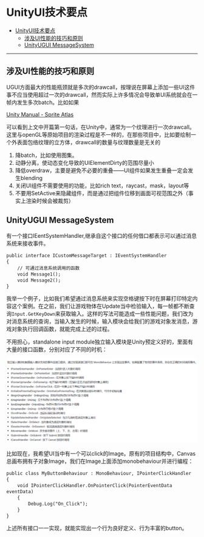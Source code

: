 
# UnityUI技术要点
- [UnityUI技术要点](#unityui技术要点)
  - [涉及UI性能的技巧和原则](#涉及ui性能的技巧和原则)
  - [UnityUGUI MessageSystem](##UnityUGUIMessageSystem)
---

## 涉及UI性能的技巧和原则
UGUI方面最大的性能瓶颈就是多次的drawcall，按理说在屏幕上添加一些UI这件事不应当使用超过一次的drawcall，然而实际上许多情况会导致单UI系统就会在一帧内发生多次batch。比如如果

[Unity Manual - Sprite Atlas](https://docs.unity3d.com/Manual/sprite-atlas.html)


可以看到上文中开篇第一句话，在Unity中，通常为一个纹理进行一次drawcall。这里与openGL等原始项目的渲染过程是不一样的，在那些项目中，比如要绘制一个外表面包络纹理的立方体，drawcall的数量与纹理数量是无关的

1. 降batch，比如使用图集。
2. 动静分离，使动态变化导致的UIElementDirty的范围尽量小
3. 降低overdraw，主要是避免不必要的重叠——UI组件如果发生重叠一定会发生blending
4. 关闭UI组件不需要使用的功能，比如rich text，raycast，mask，layout等
5. 不要用SetActive来隐藏组件，而是通过把组件位移到画面可视范围之外（事实上渲染时候会被裁剪）

## UnityUGUI MessageSystem
有一个接口IEentSystemHandler,继承自这个接口的任何借口都表示可以通过消息系统来接收事件。
```
public interface ICustomMessageTarget : IEventSystemHandler
{
    // 可通过消息系统调用的函数
    void Message1();
    void Message2();
} 
```
我举一个例子，比如我们希望通过消息系统来实现空格键按下时在屏幕打印特定内容这个案例。在之前，我们让游戏物体在Update当中检验输入，每一帧都不断查询`Input.GetKeyDown`来获取输入。这样的写法可能造成一些性能问题，我们改为对消息系统的查询，当输入发生的时候，输入模块会给我们的游戏对象发消息，游戏对象执行回调函数，就能完成上述的过程。

不用担心，standalone input module独立输入模块是Unity预定义好的，里面有大量的接口函数，分别对应了不同的时机：

![](./markdown_pic/ugui-3.jpg)

比如现在，我希望UI当中有一个可以click的Image。原有的项目结构中，Canvas总画布拥有子对象Image，我们在Image上面添加monobehaviour并进行编程：
```
public class MyButtonBehaviour : MonoBehaviour, IPointerClickHandler
{
    void IPointerClickHandler.OnPointerClick(PointerEventData eventData)
    {
        Debug.Log("On_Click");
    }
}
```

上述所有接口一一实现，就能实现出一个行为良好定义、行为丰富的button。

